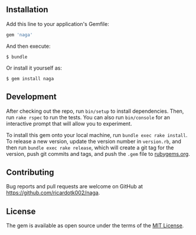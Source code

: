 ## Installation

Add this line to your application's Gemfile:

```ruby
gem 'naga'
```

And then execute:

    $ bundle

Or install it yourself as:

    $ gem install naga


## Development

After checking out the repo, run `bin/setup` to install dependencies. Then, run `rake rspec` to run the tests. You can also run `bin/console` for an interactive prompt that will allow you to experiment.

To install this gem onto your local machine, run `bundle exec rake install`. To release a new version, update the version number in `version.rb`, and then run `bundle exec rake release`, which will create a git tag for the version, push git commits and tags, and push the `.gem` file to [rubygems.org](https://rubygems.org).

## Contributing

Bug reports and pull requests are welcome on GitHub at https://github.com/ricardotk002/naga.


## License

The gem is available as open source under the terms of the [MIT License](http://opensource.org/licenses/MIT).

